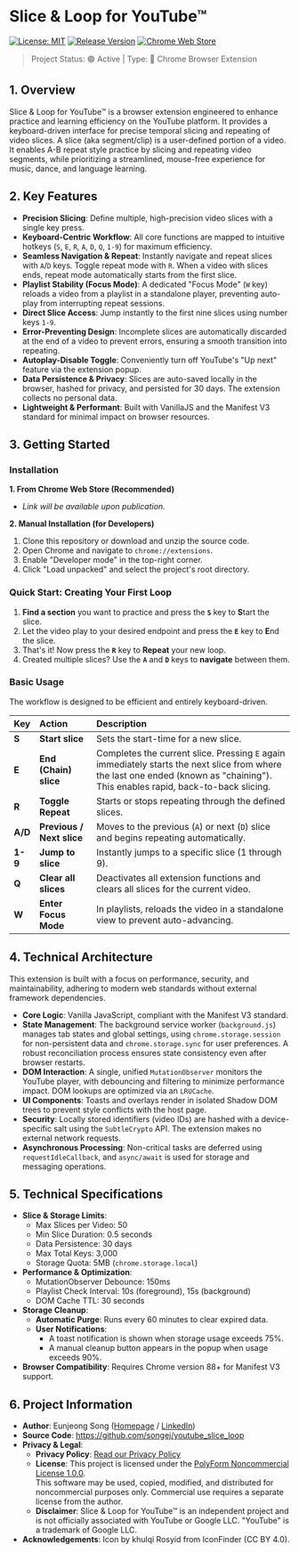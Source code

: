 # Slice & Loop for YouTube™

[![License: MIT](https://img.shields.io/badge/License-MIT-yellow.svg)](https://opensource.org/licenses/MIT) [![Release Version](https://img.shields.io/badge/version-v1.1.0-green.svg)](https://github.com/songej/youtube_slice_loop/releases) [![Chrome Web Store](https://img.shields.io/badge/Chrome%20Web%20Store-Coming%20Soon-blue.svg?logo=google-chrome&logoColor=white)](#)

> Project Status: 🟢 Active | Type: 🧩 Chrome Browser Extension

## 1. Overview

Slice & Loop for YouTube™ is a browser extension engineered to enhance practice and learning efficiency on the YouTube platform. It provides a keyboard-driven interface for precise temporal slicing and repeating of video slices. A slice (aka segment/clip) is a user-defined portion of a video. It enables A-B repeat style practice by slicing and repeating video segments, while prioritizing a streamlined, mouse-free experience for music, dance, and language learning.

## 2. Key Features

- **Precision Slicing**: Define multiple, high-precision video slices with a single key press.
- **Keyboard-Centric Workflow**: All core functions are mapped to intuitive hotkeys (`S`, `E`, `R`, `A`, `D`, `Q`, `1-9`) for maximum efficiency.
- **Seamless Navigation & Repeat**: Instantly navigate and repeat slices with `A`/`D` keys. Toggle repeat mode with `R`. When a video with slices ends, repeat mode automatically starts from the first slice.
- **Playlist Stability (Focus Mode)**: A dedicated "Focus Mode" (`W` key) reloads a video from a playlist in a standalone player, preventing auto-play from interrupting repeat sessions.
- **Direct Slice Access**: Jump instantly to the first nine slices using number keys `1-9`.
- **Error-Preventing Design**: Incomplete slices are automatically discarded at the end of a video to prevent errors, ensuring a smooth transition into repeating.
- **Autoplay-Disable Toggle**: Conveniently turn off YouTube's "Up next" feature via the extension popup.
- **Data Persistence & Privacy**: Slices are auto-saved locally in the browser, hashed for privacy, and persisted for 30 days. The extension collects no personal data.
- **Lightweight & Performant**: Built with VanillaJS and the Manifest V3 standard for minimal impact on browser resources.

## 3. Getting Started

### Installation

**1. From Chrome Web Store (Recommended)**
- *Link will be available upon publication.*

**2. Manual Installation (for Developers)**
1.  Clone this repository or download and unzip the source code.
2.  Open Chrome and navigate to `chrome://extensions`.
3.  Enable "Developer mode" in the top-right corner.
4.  Click "Load unpacked" and select the project's root directory.

### Quick Start: Creating Your First Loop

1.  **Find a section** you want to practice and press the **`S`** key to **S**tart the slice.
2.  Let the video play to your desired endpoint and press the **`E`** key to **E**nd the slice.
3.  That's it! Now press the **`R`** key to **Repeat** your new loop.
4.  Created multiple slices? Use the **`A`** and **`D`** keys to **navigate** between them.

### Basic Usage

The workflow is designed to be efficient and entirely keyboard-driven.

| Key   | Action                   | Description                                                                  |
| :---- | :----------------------- | :--------------------------------------------------------------------------- |
| **S** | **Start slice** | Sets the start-time for a new slice.                                     |
| **E** | **End (Chain) slice** | Completes the current slice. Pressing `E` again immediately starts the next slice from where the last one ended (known as "chaining"). This enables rapid, back-to-back slicing. |
| **R** | **Toggle Repeat** | Starts or stops repeating through the defined slices.                    |
| **A/D** | **Previous / Next slice** | Moves to the previous (`A`) or next (`D`) slice and begins repeating automatically. |
| **1-9** | **Jump to slice** | Instantly jumps to a specific slice (1 through 9).                       |
| **Q** | **Clear all slices** | Deactivates all extension functions and clears all slices for the current video. |
| **W** | **Enter Focus Mode** | In playlists, reloads the video in a standalone view to prevent auto-advancing. |

## 4. Technical Architecture

This extension is built with a focus on performance, security, and maintainability, adhering to modern web standards without external framework dependencies.

- **Core Logic**: Vanilla JavaScript, compliant with the Manifest V3 standard.
- **State Management**: The background service worker (`background.js`) manages tab states and global settings, using `chrome.storage.session` for non-persistent data and `chrome.storage.sync` for user preferences. A robust reconciliation process ensures state consistency even after browser restarts.
- **DOM Interaction**: A single, unified `MutationObserver` monitors the YouTube player, with debouncing and filtering to minimize performance impact. DOM lookups are optimized via an `LRUCache`.
- **UI Components**: Toasts and overlays render in isolated Shadow DOM trees to prevent style conflicts with the host page.
- **Security**: Locally stored identifiers (video IDs) are hashed with a device-specific salt using the `SubtleCrypto` API. The extension makes no external network requests.
- **Asynchronous Processing**: Non-critical tasks are deferred using `requestIdleCallback`, and `async/await` is used for storage and messaging operations.

## 5. Technical Specifications

- **Slice & Storage Limits**:
  - Max Slices per Video: 50
  - Min Slice Duration: 0.5 seconds
  - Data Persistence: 30 days
  - Max Total Keys: 3,000
  - Storage Quota: 5MB (`chrome.storage.local`)
- **Performance & Optimization**:
  - MutationObserver Debounce: 150ms
  - Playlist Check Interval: 10s (foreground), 15s (background)
  - DOM Cache TTL: 30 seconds
- **Storage Cleanup**:
  - **Automatic Purge**: Runs every 60 minutes to clear expired data.
  - **User Notifications**:
    - A toast notification is shown when storage usage exceeds 75%.
    - A manual cleanup button appears in the popup when usage exceeds 90%.
- **Browser Compatibility**: Requires Chrome version 88+ for Manifest V3 support.

## 6. Project Information

- **Author**: Eunjeong Song ([Homepage](https://songej.com) / [LinkedIn](https://www.linkedin.com/in/songej))
- **Source Code**: https://github.com/songej/youtube_slice_loop
- **Privacy & Legal**:
  - **Privacy Policy**: [Read our Privacy Policy](PRIVACY_POLICY.md)
  - **License**: This project is licensed under the [PolyForm Noncommercial License 1.0.0](LICENSE).  
  This software may be used, copied, modified, and distributed for noncommercial purposes only. Commercial use requires a separate license from the author.
  - **Disclaimer**: Slice & Loop for YouTube™ is an independent project and is not officially associated with YouTube or Google LLC. "YouTube" is a trademark of Google LLC.
- **Acknowledgements**: Icon by khulqi Rosyid from IconFinder (CC BY 4.0).
